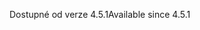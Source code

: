 <span data-ttu-id="e4562-101">Dostupné od verze 4.5.1</span><span class="sxs-lookup"><span data-stu-id="e4562-101">Available since 4.5.1</span></span>